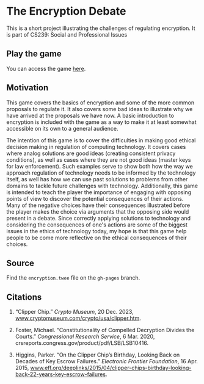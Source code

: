 # The Encryption Debate
This is a short project illustrating the challenges of regulating encryption. It is part of CS239: Social and Professional Issues

## Play the game
You can access the game [here](https://lee-blake.github.io/encryption-debate/).

## Motivation
This game covers the basics of encryption and some of the more common proposals to regulate it. It also covers some bad ideas to illustrate why we have arrived at the proposals we have now. A basic introduction to encryption is included with the game as a way to make it at least somewhat accessible on its own to a general audience. 

The intention of this game is to cover the difficulties in making good ethical decision making in regulation of computing technology. It covers cases where analog solutions are good ideas (creating consistent privacy conditions), as well as cases where they are not good ideas (master keys for law enforcement). Such examples serve to show both how the way we approach regulation of technology needs to be informed by the technology itself, as well has how we can use past solutions to problems from other domains to tackle future challenges with technology. Additionally, this game is intended to teach the player the importance of engaging with opposing points of view to discover the potential consequences of their actions. Many of the negative choices have their consequences illustrated before the player makes the choice via arguments that the opposing side would present in a debate. Since correctly applying solutions to technology and considering the consequences of one's actions are some of the biggest issues in the ethics of technology today, my hope is that this game help people to be come more reflective on the ethical consequences of their choices.

## Source
Find the `encryption.twee` file on the `gh-pages` branch.

## Citations

1. “Clipper Chip.” *Crypto Museum*, 20 Dec. 2023, www.cryptomuseum.com/crypto/usa/clipper.htm. 

2. Foster, Michael. “Constitutionality of Compelled Decryption Divides the Courts.” *Congressional Research Service*, 6 Mar. 2020, crsreports.congress.gov/product/pdf/LSB/LSB10416. 

3. Higgins, Parker. “On the Clipper Chip’s Birthday, Looking Back on Decades of Key Escrow Failures.” *Electronic Frontier Foundation*, 16 Apr. 2015, www.eff.org/deeplinks/2015/04/clipper-chips-birthday-looking-back-22-years-key-escrow-failures. 
